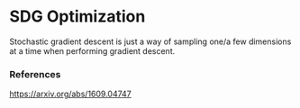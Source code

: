 # SDG Optimization

Stochastic gradient descent is just a way of sampling one/a few dimensions at a time when performing gradient descent.


### References

https://arxiv.org/abs/1609.04747 

